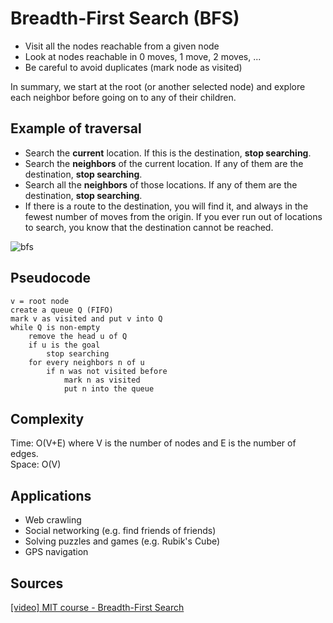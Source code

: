 # Breadth-First Search (BFS)
- Visit all the nodes reachable from a given node
- Look at nodes reachable in 0 moves, 1 move, 2 moves, ...
- Be careful to avoid duplicates (mark node as visited)

In summary, we start at the root (or another selected node) and explore each neighbor before going on to any of their children.

## Example of traversal
- Search the **current** location. If this is the destination, **stop searching**.
- Search the **neighbors** of the current location. If any of them are the destination, **stop searching**.
- Search all the **neighbors** of those locations. If any of them are the destination, **stop searching**.
- If there is a route to the destination, you will find it, and always in the fewest number of moves from the origin. If you ever run out of locations to search, you know that the destination cannot be reached.

![bfs](https://upload.wikimedia.org/wikipedia/commons/4/46/Animated_BFS.gif)

## Pseudocode
```pseudocode
v = root node
create a queue Q (FIFO)
mark v as visited and put v into Q 
while Q is non-empty 
    remove the head u of Q
    if u is the goal
        stop searching
    for every neighbors n of u
        if n was not visited before
            mark n as visited
            put n into the queue
```

## Complexity
Time: O(V+E) where V is the number of nodes and E is the number of edges.  
Space: O(V)

## Applications
- Web crawling
- Social networking (e.g. find friends of friends)
- Solving puzzles and games (e.g. Rubik's Cube)
- GPS navigation

## Sources
[[video] MIT course - Breadth-First Search](https://www.youtube.com/watch?v=s-CYnVz-uh4&list=PLUl4u3cNGP61Oq3tWYp6V_F-5jb5L2iHb&index=13)  
